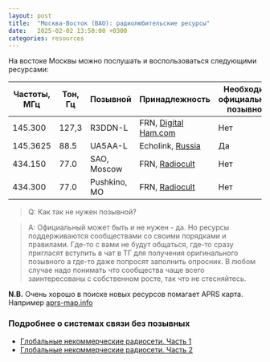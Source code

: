 ```yaml
---
layout: post
title:  "Москва-Восток (ВАО): радиолюбительские ресурсы"
date:   2025-02-02 13:50:00 +0300
categories: resources
---
```


На востоке Москвы можно послушать и воспользоваться следующими ресурсами:

| Частоты, МГц | Тон, Гц | Позывной     | Принадлежность                                                     | Необходим официальный позывной | 
| ------------ | ------- | ------------ | ------------------------------------------------------------------ | ------------------------------ |
| 145.300      | 127,3   | R3DDN-L      | FRN, [Digital Ham.com](https://digital.hamcom.ru/apps/activenodes) | Нет                            |
| 145.3625     | 88.5    | UA5AA-L      | Echolink, [Russia](http://www.echolink.ru)                         | Да                             |
| 434.150      | 77.0    | SAO, Moscow  | FRN, [Radiocult](http://radiocult.su/table/)                       | Нет                            |
| 434.300      | 77.0    | Pushkino, MO | FRN, [Radiocult](http://radiocult.su/table/)                       | Нет                            |


> Q: Как так не нужен позывной? 

> A: Официальный может быть и не нужен - да. Но ресурсы поддерживаются сообществами со своими порядками и правилами. Где-то с вами не будут общаться, где-то сразу пригласят вступить в чат в ТГ для получения оригинального позывного а где-то даже попросят заполнить опросник. В любом случае надо понимать что сообщества чаще всего заинтересованы с собственном росте, так что не стесняйтесь.

**N.B.** Очень хорошо в поиске новых ресурсов помагает APRS карта. Например [aprs-map.info](https://aprs-map.info/?center=55.7487,37.6187&zoom=11)

### Подробнее о системах связи без позывных

- [Глобальные некоммерческие радиосети. Часть 1](https://433175.ru/articles/2394-globalnye-nekommercheskie-radioseti-chast-1.html)
- [Глобальные некоммерческие радиосети. Часть 2](https://433175.ru/articles/2414-globalnye-nekommercheskie-radioseti-chast-2.html)